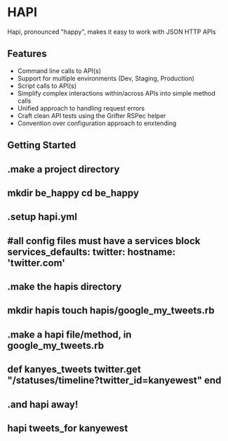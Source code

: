 HAPI
=======
Hapi, pronounced "happy", makes it easy to work with JSON HTTP APIs

Features
--------
- Command line calls to API(s)
- Support for multiple environments (Dev, Staging, Production)
- Script calls to API(s)
- Simplify complex interactions within/across APIs into simple method calls
- Unified approach to handling request errors
- Craft clean API tests using the Grifter RSPec helper
- Convention over configuration approach to enxtending

Getting Started
---------------

.make a project directory
-------------------------
mkdir be_happy
cd be_happy
-------------------------

.setup hapi.yml
------------------
#all config files must have a services block
services_defaults:
  twitter:
    hostname: 'twitter.com'
------------------

.make the hapis directory
-----------------------
mkdir hapis
touch hapis/google_my_tweets.rb
-----------------------

.make a hapi file/method, in google_my_tweets.rb
-----------------------
def kanyes_tweets
  twitter.get "/statuses/timeline?twitter_id=kanyewest"
end
-----------------------

.and hapi away!
----------------
hapi tweets_for kanyewest
----------------

